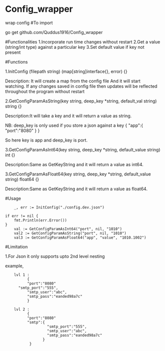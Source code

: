 # Config_wrapper
wrap config
#To import

go get github.com/Quddus1916/Config_wrapper

#Functionalities 
1.Incorporate run time changes without restart
2.Get a value (string/int type) against a particular key
3.Set default value if key not present

#Functions

1.InitConfig (filepath string) (map[string]interface{}, error) {}



Description: It will create a map from the config file And it will start watching. 
If any changes saved in config file then updates will be
reflected throughout the program without restart

2.GetConfigParamAsString(key string, deep_key *string, default_val string) string {}



Description:It will take a key and it will return a value as string. 



NB: deep_key is only used if you store a json against a key
 {
  "app":{
       "port":"8080"
      }
  }
  
  So here key is app and deep_key is port.
  
  

3.GetConfigParamAsInt64(key string, deep_key *string, default_value string) int {}



Description:Same as GetKeyString and it will return a value as int64.



3.GetConfigParamAsFloat64(key string, deep_key *string, default_value string) float64 {}



Description:Same as GetKeyString and it will return a value as float64.



#Usage



        _, err := InitConfig("./config.dev.json")

	if err != nil {
		fmt.Println(err.Error())
	}
        val := GetConfigParamAsInt64("port", nil, "1010")
        val2 := GetConfigParamAsString("port", nil, "1010")
        val3 := GetConfigParamAsFloat64("app", "value", "1010.1002")
  
  
  
  #Limitation
  
  
  
 1.For Json it only supports upto 2nd level nesting
  
  
  
  
  example,
  
        lvl 1 :
              {
              "port":"8080"
	      "smtp_port":"555",
              "smtp_user":"abc",
              "smtp_pass":"eanded98a7c"
              }
  
        lvl 2 :
              {
              "port":"8080"
              "smtp":{
                       "smtp_port":"555",
                       "smtp_user":"abc",
                       "smtp_pass":"eanded98a7c"
                     }
               }
